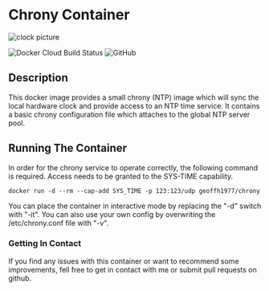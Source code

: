 # Chrony Container #

![clock picture](https://raw.githubusercontent.com/geoffh1977/docker-chrony/master/images/logo.png)

![Docker Cloud Build Status](https://img.shields.io/docker/cloud/build/geoffh1977/chrony.svg?style=plastic)
![GitHub](https://img.shields.io/github/license/geoffh1977/docker-chrony.svg?style=plastic)

## Description ##
This docker image provides a small chrony (NTP) image which will sync the local hardware clock and provide access to an NTP time service. It contains a basic chrony configuration file which attaches to the global NTP server pool.

## Running The Container ##

In order for the chrony service to operate correctly, the following command is required. Access needs to be granted to the SYS-TIME capability.

`docker run -d --rm --cap-add SYS_TIME -p 123:123/udp geoffh1977/chrony`

You can place the container in interactive mode by replacing the "-d" switch with "-it". You can also use your own config by overwriting the /etc/chrony.conf file with "-v".

### Getting In Contact ###
If you find any issues with this container or want to recommend some improvements, fell free to get in contact with me or submit pull requests on github.

